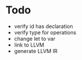 # Todo
* verify id has declaration
* verify type for operations
* change let to var
* link to LLVM
* generate LLVM IR